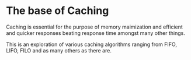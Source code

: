 # The base of Caching 

Caching is essential for the purpose of memory maimization and efficient and quicker responses beating response time amongst many other things.

This is an exploration of various caching algorithms ranging from FIFO, LIFO, FILO and as many others as there are.
